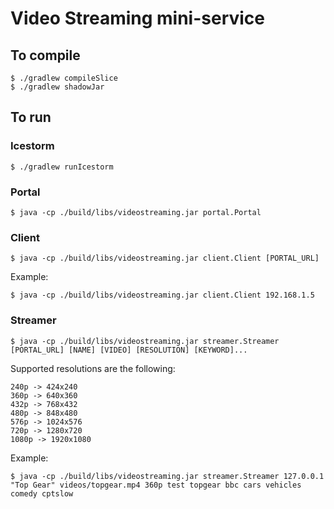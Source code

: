 # Video Streaming mini-service

## To compile
```
$ ./gradlew compileSlice
$ ./gradlew shadowJar
```
## To run

### Icestorm
```
$ ./gradlew runIcestorm
```

### Portal

```
$ java -cp ./build/libs/videostreaming.jar portal.Portal
```

### Client

```
$ java -cp ./build/libs/videostreaming.jar client.Client [PORTAL_URL]
```
Example:

```
$ java -cp ./build/libs/videostreaming.jar client.Client 192.168.1.5
```

### Streamer
```
$ java -cp ./build/libs/videostreaming.jar streamer.Streamer [PORTAL_URL] [NAME] [VIDEO] [RESOLUTION] [KEYWORD]...
```

Supported resolutions are the following:
```
240p -> 424x240
360p -> 640x360
432p -> 768x432
480p -> 848x480
576p -> 1024x576
720p -> 1280x720
1080p -> 1920x1080
```

Example:
```
$ java -cp ./build/libs/videostreaming.jar streamer.Streamer 127.0.0.1 "Top Gear" videos/topgear.mp4 360p test topgear bbc cars vehicles comedy cptslow
```
